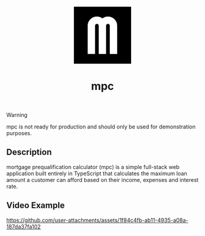 <p align="center">
  <a href="https://github.com/mtnull/mpc">
    <img src="https://github.com/mtnull/mpc/blob/demo/frontend/public/logo.webp?raw=true alt="mpc logo" width="150" />
  </a>
</p>

<h1 align="center">mpc</h1>
<br />

> [!WARNING]  
> mpc is not ready for production and should only be used for demonstration purposes.

## Description
mortgage prequalification calculator (mpc) is a simple full-stack web application built entirely in TypeScript that calculates the maximum loan amount a customer can afford based on their income, expenses and interest rate.

## Video Example
https://github.com/user-attachments/assets/1f84c4fb-ab11-4935-a08a-187da37fa102
